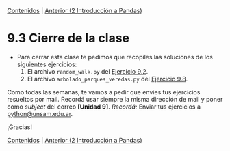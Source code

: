 [Contenidos](../Contenidos.md) \| [Anterior (2 Introducción a Pandas)](02_Pandas.md)

# 9.3 Cierre de la clase


* Para cerrar esta clase te pedimos que recopiles las soluciones de los siguientes ejercicios:
    1. El archivo `random_walk.py` del [Ejercicio 9.2](../09_Pandas_y_matplotlib/01_Matplotlib.md#ejercicio-92-caminatas-al-azar).
    3. El archivo `arbolado_parques_veredas.py` del [Ejercicio 9.8](../09_Pandas_y_matplotlib/02_Pandas.md#ejercicio-98-comparando-especies-en-parques-y-en-veredas).

Como todas las semanas, te vamos a pedir que envies tus ejercicios resueltos por mail. Recordá usar siempre la misma dirección de mail y poner como *subject* del correo **[Unidad 9]**. *Recordá:* Enviar tus ejercicios a python@unsam.edu.ar.

¡Gracias! 


[Contenidos](../Contenidos.md) \| [Anterior (2 Introducción a Pandas)](02_Pandas.md)

